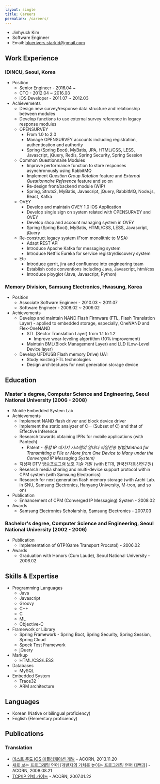 ```yaml
---
layout: single
title: Careers
permalink: /careers/
---
```


* Jinhyuck Kim
* Software Engineer
* Email: [bluerivers.starkid@gmail.com](mailto:bluerivers.starkid@gmail.com)


## Work Experience

### IDINCU, Seoul, Korea
* Position
  * Senior Engineer - 2016.04 ~
  * CTO - 2012.04 ~ 2016.03
  * iOS Developer - 2011.07 ~ 2012.03
* Achievements
  * Design new survey/response data structure and relationship between modules
  * Develop functions to use external survey reference in legacy response modules
  * OPENSURVEY
    * From 1.0 to 2.0
    * Manage OPENSURVEY accounts including registration, authentication and authority
    * Spring (Spring Boot), MyBatis, JPA, HTML/CSS, LESS, Javascript, jQuery, Redis, Spring Security, Spring Session
  * Common Questionnaire Modules
    * Improve performance function to store responses asynchronously using RabbitMQ
    * Implement _Question Group Rotation_ feature and _External Questionnaire Reference_ feature and so on
    * Re-design front/backend module (WIP)
    * Spring, Struts2, MyBatis, Javascript, jQuery, RabbitMQ, Node.js, React, Kafka
  * OVEY
    * Develop and maintain OVEY 1.0 iOS Application
    * Develop single sign on system related with OPENSURVEY and OVEY
    * Develop shop and account managing system in OVEY
    * Spring (Spring Boot), MyBatis, HTML/CSS, LESS, Javascript, jQuery
  * Re-construct legacy system (From monolithic to MSA)
    * Adapt REST API
    * Introduce Apache Kafka for messaging system
    * Introduce Netflix Eureka for service registry/discovery system
  * Etc
    * Introduce gerrit, jira and confluence into engineering team
    * Establish code conventions including Java, Javascript, html/css
    * Introduce ployglot (Java, Javascript, Python)


### Memory Division, Samsung Electronics, Hwasung, Korea
* Position
  * Associate Software Engineer - 2010.03 ~ 2011.07
  * Software Engineer - 2008.02 ~ 2009.02
* Achievements
  * Develop and maintain NAND Flash Firmware (FTL, Flash Translation Layer) - applied to embedded storage, especially, OneNAND and Flex-OneNAND
    * STL (Sector Translation Layer) from 1.1 to 1.2
      * Improve wear-leveling algortithm (10% improvement)
    * Maintain BML(Block Management Layer) and LLD (Low-Level Device layer)
  * Develop UFD(USB Flash memory Drive) UA1
    * Study existing FTL technologies 
    * Design architectures for next generation storage device


## Education

### Master's degree, Computer Science and Engineering, Seoul National University (2006 - 2008)
* Mobile Embedded System Lab.
* Achievements
  * Implement NAND flash driver and block device driver
  * Implement the static analyzer of C-- (Subset of C) and that of Effective Inference
  * Research towards obtaining IPRs for mobile applications (with Pantech)
    * Patent - _통합 IP 메시지 시스템의 일대다 파일전송 방법(Method for Transmitting a File or More from One Device to Many under the Converged IP Messaging System)_
  * 지상파 DTV 방송프로그램 보호 기술 개발 (with ETRI, 한국전자통신연구원)
  * Research media sharing and multi-device support protocol within CPM system (with Samsung Electronics)
  * Research for next generation flash memory storage (with Archi Lab. in SNU, Samsung Electronics, Hanyang University, M-tron, and so on)
* Publication
  * Enhancement of CPM (Converged IP Messaging) System - 2008.02
* Awards
  * Samsung Electronics Scholarship, Samsung Electronics - 2007.03

### Bachelor's degree, Computer Science and Engineering, Seoul National University (2002 - 2006)
* Publication
  * Implementation of GTP(Game Transport Procotol) - 2006.02
* Awards
  * Graduation with Honors (Cum Laude), Seoul National University - 2006.02


## Skills & Expertise
* Programming Languages
  * Java
  * Javascript
  * Groovy
  * C++
  * C
  * ML
  * Objective-C
* Framework or Library
  * Spring Framework - Spring Boot, Spring Security, Spring Session, Spring Cloud
  * Spock Test Framework
  * jQuery
* Markup 
   * HTML/CSS/LESS
* Databases
  * MySQL
* Embedded System
  * Trace32
  * ARM architecture


## Languages
* Korean (Native or bilingual proficiency)
* English (Elementary proficiency)


## Publications

### Translation
* [테스트 주도 iOS 애플리케이션 개발](http://www.acornpub.co.kr/book/test-driven-ios) - ACORN, 2013.11.20
* [새로 보는 프로그래밍 언어 \[개발자의 가치를 높이는 프로그래밍 언어 대백과\]](http://www.acornpub.co.kr/book/programming-language) - ACORN, 2008.08.21
* [TCP/IP 완벽 가이드](http://www.acornpub.co.kr/book/tcpip) - ACORN, 2007.01.22
